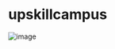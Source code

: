 # upskillcampus
![image](https://github.com/user-attachments/assets/f2916765-1989-4b70-b458-c048d412b7ab)
